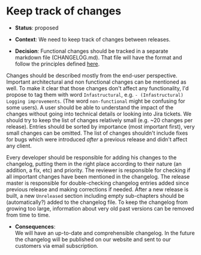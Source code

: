 # Keep track of changes

* **Status**: proposed

* **Context**: 
We need to keep track of changes between releases. 

* **Decision**: 
Functional changes should be tracked in a separate markdown file (CHANGELOG.md).
That file will have the format and follow the principles defined [here](https://keepachangelog.com/en/).

Changes should be described mostly from the end-user perspective. Important architectural and non functional changes can be mentioned as well. To make it clear that those changes don't affect any functionality, I'd propose to tag them with word `Infastructural`, e.g. `- (Infastructural) Logging improvements`. (The word `non-functional` might be confusing for some users).
A user should be able to understand the impact of the changes without going into technical details or looking into Jira tickets.
We should try to keep the list of changes relatively small (e.g. ~20 changes per release). 
Entries should be sorted by importance (most important first), very small changes can be omitted.
The list of changes shouldn't include fixes for bugs which were introduced *after* a previous release and didn't affect any client.

Every developer should be responsible for adding his changes to the changelog, putting them in the right place according to
their nature (an addition, a fix, etc) and priority.
The reviewer is responsible for checking if all important changes have been mentioned in the changelog.
The release master is responsible for double-checking changelog entries added since previous release and making corrections if needed.
After a new release is built, a new `Unreleased` section including empty sub-chapters should be (automatically?) added to the changelog file.
To keep the changelog from growing too large, information about very old past versions can be removed from time to time.

* **Consequences**:   
We will have an up-to-date and comprehensible changelog.
In the future the changelog will be published on our website and sent to our customers via email subscription.
